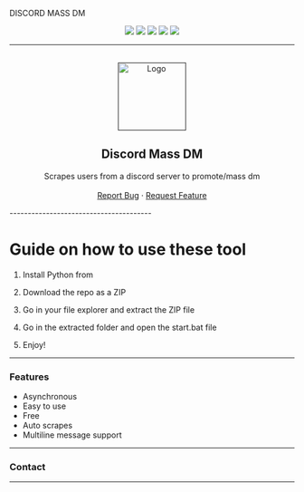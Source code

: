 DISCORD MASS DM  

<div id="top"></div>  
<p align="center"> 
  <img src="https://img.shields.io/github/contributors/dropout1337/Discord-Mass-DM.svg?style=for-the-badge"/>
  <img src="https://img.shields.io/github/forks/dropout1337/Discord-Mass-DM.svg?style=for-the-badge"/>  
  <img src="https://img.shields.io/github/stars/dropout1337/Discord-Mass-DM.svg?style=for-the-badge"/>
  <img src="https://img.shields.io/github/issues/dropout1337/Discord-Mass-DM.svg?style=for-the-badge"/>
  <img src="https://img.shields.io/github/license/dropout1337/Discord-Mass-DM.svg?style=for-the-badge"/>   
</p>
  
---------------------------------------    
    
<br/>  
<div align="center"> 
  <a href="">
    <img src="https://i.imgur.com/9l4pHEN.png" alt="Logo" width="120" height="120"> 
  </a> 
   
  <h2 align="center">Discord Mass DM </h3>
 
  <p align="center"> 
    Scrapes users from a discord server to promote/mass dm 
    <br />
    <br />
    <a href="">Report Bug</a>   
    · 
    <a href="">Request Feature</a>
  </p> 
</div> 
---------------------------------------
  
# Guide on how to use these tool

1. Install Python from 

2. Download the repo as a ZIP 

3. Go in your file explorer and extract the ZIP file
 
4. Go in the extracted folder and open the start.bat file 

5. Enjoy! 
     
---------------------------------------

### Features  
* Asynchronous
* Easy to use  
* Free  
* Auto scrapes    
* Multiline message support 

--------------------------------------- 
  
### Contact 
--------------------------------------- 